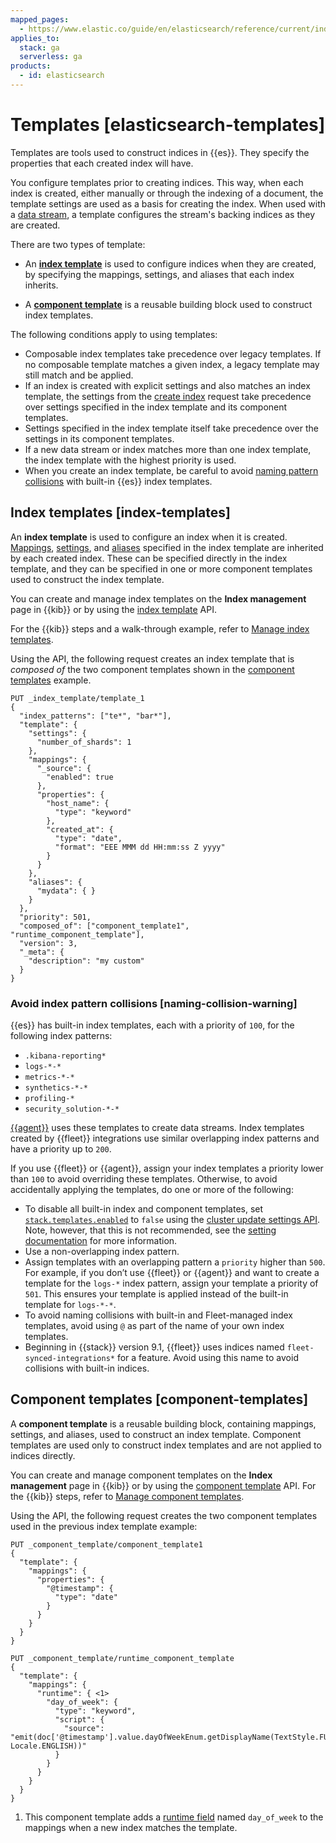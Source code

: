 ```yaml
---
mapped_pages:
  - https://www.elastic.co/guide/en/elasticsearch/reference/current/index-templates.html
applies_to:
  stack: ga
  serverless: ga
products:
  - id: elasticsearch
---
```


# Templates [elasticsearch-templates]

Templates are tools used to construct indices in {{es}}. They specify the properties that each created index will have.

You configure templates prior to creating indices. This way, when each index is created, either manually or through the indexing of a document, the template settings are used as a basis for creating the index. When used with a [data stream](/manage-data/data-store/data-streams.md), a template configures the stream's backing indices as they are created.

There are two types of template:

* An [**index template**](#index-templates) is used to configure indices when they are created, by specifying the mappings, settings, and aliases that each index inherits.

* A [**component template**](#component-templates) is a reusable building block used to construct index templates.

The following conditions apply to using templates:

* Composable index templates take precedence over legacy templates. If no composable template matches a given index, a legacy template may still match and be applied.
* If an index is created with explicit settings and also matches an index template, the settings from the [create index](https://www.elastic.co/docs/api/doc/elasticsearch/operation/operation-indices-create) request take precedence over settings specified in the index template and its component templates.
* Settings specified in the index template itself take precedence over the settings in its component templates.
* If a new data stream or index matches more than one index template, the index template with the highest priority is used.
* When you create an index template, be careful to avoid [naming pattern collisions](#naming-collision-warning) with built-in {{es}} index templates.


## Index templates [index-templates]

An **index template** is used to configure an index when it is created. [Mappings](/manage-data/data-store/mapping.md), [settings](elasticsearch://reference/elasticsearch/index-settings/index.md), and [aliases](/manage-data/data-store/aliases.md) specified in the index template are inherited by each created index. These can be specified directly in the index template, and they can be specified in one or more component templates used to construct the index template.

You can create and manage index templates on the **Index management** page in {{kib}} or by using the [index template](https://www.elastic.co/docs/api/doc/elasticsearch/operation/operation-indices-put-index-template) API. 

For the {{kib}} steps and a walk-through example, refer to [Manage index templates](/manage-data/data-store/index-basics.md#index-management-manage-index-templates).

Using the API, the following request creates an index template that is *composed of* the two component templates shown in the [component templates](#component-templates) example.

```console
PUT _index_template/template_1
{
  "index_patterns": ["te*", "bar*"],
  "template": {
    "settings": {
      "number_of_shards": 1
    },
    "mappings": {
      "_source": {
        "enabled": true
      },
      "properties": {
        "host_name": {
          "type": "keyword"
        },
        "created_at": {
          "type": "date",
          "format": "EEE MMM dd HH:mm:ss Z yyyy"
        }
      }
    },
    "aliases": {
      "mydata": { }
    }
  },
  "priority": 501,
  "composed_of": ["component_template1", "runtime_component_template"],
  "version": 3,
  "_meta": {
    "description": "my custom"
  }
}
```

### Avoid index pattern collisions [naming-collision-warning]

{{es}} has built-in index templates, each with a priority of `100`, for the following index patterns:

* `.kibana-reporting*`
* `logs-*-*`
* `metrics-*-*`
* `synthetics-*-*`
* `profiling-*`
* `security_solution-*-*`

[{{agent}}](/reference/fleet/index.md) uses these templates to create data streams. Index templates created by {{fleet}} integrations use similar overlapping index patterns and have a priority up to `200`.

If you use {{fleet}} or {{agent}}, assign your index templates a priority lower than `100` to avoid overriding these templates. Otherwise, to avoid accidentally applying the templates, do one or more of the following:

* To disable all built-in index and component templates, set [`stack.templates.enabled`](elasticsearch://reference/elasticsearch/configuration-reference/index-management-settings.md#stack-templates-enabled) to `false` using the [cluster update settings API](https://www.elastic.co/docs/api/doc/elasticsearch/operation/operation-cluster-put-settings). Note, however, that this is not recommended, see the [setting documentation](elasticsearch://reference/elasticsearch/configuration-reference/index-management-settings.md#stack-templates-enabled) for more information.
* Use a non-overlapping index pattern.
* Assign templates with an overlapping pattern a `priority` higher than `500`. For example, if you don’t use {{fleet}} or {{agent}} and want to create a template for the `logs-*` index pattern, assign your template a priority of `501`. This ensures your template is applied instead of the built-in template for `logs-*-*`.
* To avoid naming collisions with built-in and Fleet-managed index templates, avoid using `@` as part of the name of your own index templates.
* Beginning in {{stack}} version 9.1, {{fleet}} uses indices named `fleet-synced-integrations*` for a feature. Avoid using this name to avoid collisions with built-in indices.


## Component templates [component-templates]

A **component template** is a reusable building block, containing mappings, settings, and aliases, used to construct an index template. Component templates are used only to construct index templates and are not applied to indices directly.

You can create and manage component templates on the **Index management** page in {{kib}} or by using the [component template](https://www.elastic.co/docs/api/doc/elasticsearch/operation/operation-cluster-put-component-template) API. For the {{kib}} steps, refer to [Manage component templates](/manage-data/data-store/index-basics.md#index-management-manage-component-templates).

Using the API, the following request creates the two component templates used in the previous index template example:

```console
PUT _component_template/component_template1
{
  "template": {
    "mappings": {
      "properties": {
        "@timestamp": {
          "type": "date"
        }
      }
    }
  }
}

PUT _component_template/runtime_component_template
{
  "template": {
    "mappings": {
      "runtime": { <1>
        "day_of_week": {
          "type": "keyword",
          "script": {
            "source": "emit(doc['@timestamp'].value.dayOfWeekEnum.getDisplayName(TextStyle.FULL, Locale.ENGLISH))"
          }
        }
      }
    }
  }
}
```

1. This component template adds a [runtime field](mapping/map-runtime-field.md) named `day_of_week` to the mappings when a new index matches the template.
